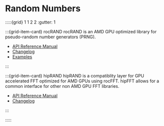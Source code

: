 # Random Numbers

:::::{grid} 1 1 2 2
:gutter: 1

:::{grid-item-card} rocRAND
rocRAND is an AMD GPU optimized library for pseudo-random number generators (PRNG).

- [API Reference Manual](https://rocmdocs.amd.com/projects/rocRAND/en/rtd/)
- [Changelog](https://github.com/ROCmSoftwarePlatform/rocRAND/blob/develop/CHANGELOG.md)
- [Examples](https://github.com/amd/rocm-examples/tree/develop/Libraries/rocRAND)

:::

:::{grid-item-card} hipRAND
hipRAND is a compatiblity layer for GPU accelerated FFT optimized for AMD GPUs
using rocFFT. hipFFT allows for a common interface for other non AMD GPU
FFT libraries.

- [API Reference Manual](https://rocmdocs.amd.com/projects/hipRAND/en/rtd/)
- [Changelog](https://github.com/ROCmSoftwarePlatform/hipRAND/blob/develop/CHANGELOG.md)

:::

:::::
